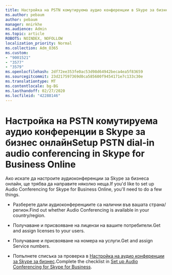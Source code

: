 ```yaml
---
title: Настройка на PSTN комутируема аудио конференции в Skype за бизнес онлайн
ms.author: pebaum
author: pebaum
manager: mnirkhe
ms.audience: Admin
ms.topic: article
ROBOTS: NOINDEX, NOFOLLOW
localization_priority: Normal
ms.collection: Adm_O365
ms.custom:
- "9001521"
- "3577"
- "3579"
ms.openlocfilehash: 2df72ee353fe0ac53d98d64942beca4ea5f83659
ms.sourcegitcommit: 23d217597369d0ca585600f9454171e7c133c30e
ms.translationtype: MT
ms.contentlocale: bg-BG
ms.lasthandoff: 02/27/2020
ms.locfileid: "42288146"
---
```

# <a name="setup-pstn-dial-in-audio-conferencing-in-skype-for-business-online"></a><span data-ttu-id="70e5a-102">Настройка на PSTN комутируема аудио конференции в Skype за бизнес онлайн</span><span class="sxs-lookup"><span data-stu-id="70e5a-102">Setup PSTN dial-in audio conferencing in Skype for Business Online</span></span>

<span data-ttu-id="70e5a-103">Ако искате да настроите аудиоконференции за Skype за бизнеса онлайн, ще трябва да направите няколко неща.</span><span class="sxs-lookup"><span data-stu-id="70e5a-103">If you'd like to set up Audio Conferencing for Skype for Business Online, you'll need to do a few things.</span></span> 

- <span data-ttu-id="70e5a-104">Разберете дали аудиоконференциите са налични във вашата страна/регион.</span><span class="sxs-lookup"><span data-stu-id="70e5a-104">Find out whether Audio Conferencing is available in your country/region.</span></span>

- <span data-ttu-id="70e5a-105">Получаване и присвояване на лицензи на вашите потребители.</span><span class="sxs-lookup"><span data-stu-id="70e5a-105">Get and assign licenses to your users.</span></span>

- <span data-ttu-id="70e5a-106">Получаване и присвояване на номера на услуги.</span><span class="sxs-lookup"><span data-stu-id="70e5a-106">Get and assign Service numbers.</span></span>

- <span data-ttu-id="70e5a-107">Попълнете списъка за проверка в [Настройка на аудио конференции за Skype за бизнес](https://docs.microsoft.com/SkypeForBusiness/audio-conferencing-in-office-365/set-up-audio-conferencing).</span><span class="sxs-lookup"><span data-stu-id="70e5a-107">Complete the checklist in [Set up Audio Conferencing for Skype for Business](https://docs.microsoft.com/SkypeForBusiness/audio-conferencing-in-office-365/set-up-audio-conferencing).</span></span>
